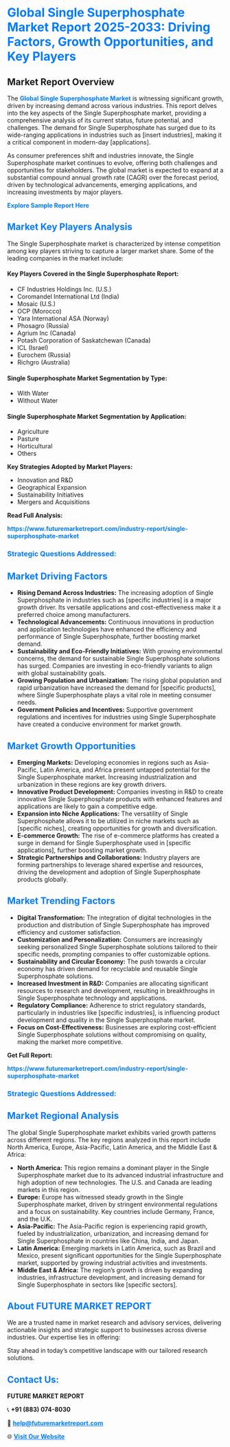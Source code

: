 <h1 style="color: #007BFF;">Global Single Superphosphate Market Report 2025-2033: Driving Factors, Growth Opportunities, and Key Players</h1>

<section id="overview">
<h2>Market Report Overview</h2>
<p>The <a href="https://www.futuremarketreport.com/industry-report/single-superphosphate-market" style="color: #007BFF; text-decoration: none;"><strong>Global Single Superphosphate Market</strong></a> is witnessing significant growth, driven by increasing demand across various industries. This report delves into the key aspects of the Single Superphosphate market, providing a comprehensive analysis of its current status, future potential, and challenges. The demand for Single Superphosphate has surged due to its wide-ranging applications in industries such as [insert industries], making it a critical component in modern-day [applications].</p>
<p>As consumer preferences shift and industries innovate, the Single Superphosphate market continues to evolve, offering both challenges and opportunities for stakeholders. The global market is expected to expand at a substantial compound annual growth rate (CAGR) over the forecast period, driven by technological advancements, emerging applications, and increasing investments by major players.</p>
</section>

<section id="overview">
<p><a href="https://www.futuremarketreport.com/request-sample/reportId=103142" style="color: #007BFF; text-decoration: none;"><strong>Explore Sample Report Here</strong></a></p>
</section>

<section id="key-players">
<h2 style="color: #007BFF;">Market Key Players Analysis</h2>
<p>The Single Superphosphate market is characterized by intense competition among key players striving to capture a larger market share. Some of the leading companies in the market include:</p>
<h4>Key Players Covered in the Single Superphosphate Report:</h4>
<ul><li>CF Industries Holdings Inc. (U.S.)</li><li>Coromandel International Ltd (India)</li><li>Mosaic (U.S.)</li><li>OCP (Morocco)</li><li>Yara International ASA (Norway)</li><li>Phosagro (Russia)</li><li>Agrium Inc (Canada)</li><li>Potash Corporation of Saskatchewan (Canada)</li><li>ICL (Israel)</li><li>Eurochem (Russia)</li><li>Richgro (Australia)</li></ul>
<h4>Single Superphosphate Market Segmentation by Type:</h4>
<ul><li>With Water</li><li>Without Water</li></ul>

<h4>Single Superphosphate Market Segmentation by Application:</h4>
<ul><li>Agriculture</li><li>Pasture</li><li>Horticultural</li><li>Others</li></ul>
<p><strong>Key Strategies Adopted by Market Players:</strong></p>
<ul>
<li>Innovation and R&D</li>
<li>Geographical Expansion</li>
<li>Sustainability Initiatives</li>
<li>Mergers and Acquisitions</li>
</ul>
</section>

<section>
<p><strong>Read Full Analysis: </strong></p><a href="https://www.futuremarketreport.com/industry-report/single-superphosphate-market" style="color: #007BFF; text-decoration: none;"><strong>https://www.futuremarketreport.com/industry-report/single-superphosphate-market</strong></a>
<h3 style="color: #007BFF;">Strategic Questions Addressed:</h3>
</section>

<section id="driving-factors">
<h2 style="color: #007BFF;">Market Driving Factors</h2>
<ul>
<li><strong>Rising Demand Across Industries:</strong> The increasing adoption of Single Superphosphate in industries such as [specific industries] is a major growth driver. Its versatile applications and cost-effectiveness make it a preferred choice among manufacturers.</li>
<li><strong>Technological Advancements:</strong> Continuous innovations in production and application technologies have enhanced the efficiency and performance of Single Superphosphate, further boosting market demand.</li>
<li><strong>Sustainability and Eco-Friendly Initiatives:</strong> With growing environmental concerns, the demand for sustainable Single Superphosphate solutions has surged. Companies are investing in eco-friendly variants to align with global sustainability goals.</li>
<li><strong>Growing Population and Urbanization:</strong> The rising global population and rapid urbanization have increased the demand for [specific products], where Single Superphosphate plays a vital role in meeting consumer needs.</li>
<li><strong>Government Policies and Incentives:</strong> Supportive government regulations and incentives for industries using Single Superphosphate have created a conducive environment for market growth.</li>
</ul>
</section>

<section id="growth-opportunities">
<h2 style="color: #007BFF;">Market Growth Opportunities</h2>
<ul>
<li><strong>Emerging Markets:</strong> Developing economies in regions such as Asia-Pacific, Latin America, and Africa present untapped potential for the Single Superphosphate market. Increasing industrialization and urbanization in these regions are key growth drivers.</li>
<li><strong>Innovative Product Development:</strong> Companies investing in R&D to create innovative Single Superphosphate products with enhanced features and applications are likely to gain a competitive edge.</li>
<li><strong>Expansion into Niche Applications:</strong> The versatility of Single Superphosphate allows it to be utilized in niche markets such as [specific niches], creating opportunities for growth and diversification.</li>
<li><strong>E-commerce Growth:</strong> The rise of e-commerce platforms has created a surge in demand for Single Superphosphate used in [specific applications], further boosting market growth.</li>
<li><strong>Strategic Partnerships and Collaborations:</strong> Industry players are forming partnerships to leverage shared expertise and resources, driving the development and adoption of Single Superphosphate products globally.</li>
</ul>
</section>

<section id="trending-factors">
<h2 style="color: #007BFF;">Market Trending Factors</h2>
<ul>
<li><strong>Digital Transformation:</strong> The integration of digital technologies in the production and distribution of Single Superphosphate has improved efficiency and customer satisfaction.</li>
<li><strong>Customization and Personalization:</strong> Consumers are increasingly seeking personalized Single Superphosphate solutions tailored to their specific needs, prompting companies to offer customizable options.</li>
<li><strong>Sustainability and Circular Economy:</strong> The push towards a circular economy has driven demand for recyclable and reusable Single Superphosphate solutions.</li>
<li><strong>Increased Investment in R&D:</strong> Companies are allocating significant resources to research and development, resulting in breakthroughs in Single Superphosphate technology and applications.</li>
<li><strong>Regulatory Compliance:</strong> Adherence to strict regulatory standards, particularly in industries like [specific industries], is influencing product development and quality in the Single Superphosphate market.</li>
<li><strong>Focus on Cost-Effectiveness:</strong> Businesses are exploring cost-efficient Single Superphosphate solutions without compromising on quality, making the market more competitive.</li>
</ul>
</section>

<section>
<p><strong>Get Full Report: </strong></p><a href="https://www.futuremarketreport.com/industry-report/single-superphosphate-market" style="color: #007BFF; text-decoration: none;"><strong>https://www.futuremarketreport.com/industry-report/single-superphosphate-market</strong></a>
<h3 style="color: #007BFF;">Strategic Questions Addressed:</h3>
</section>


<section id="regional-analysis">
<h2 style="color: #007BFF;">Market Regional Analysis</h2>
<p>The global Single Superphosphate market exhibits varied growth patterns across different regions. The key regions analyzed in this report include North America, Europe, Asia-Pacific, Latin America, and the Middle East & Africa:</p>
<ul>
<li><strong>North America:</strong> This region remains a dominant player in the Single Superphosphate market due to its advanced industrial infrastructure and high adoption of new technologies. The U.S. and Canada are leading markets in this region.</li>
<li><strong>Europe:</strong> Europe has witnessed steady growth in the Single Superphosphate market, driven by stringent environmental regulations and a focus on sustainability. Key countries include Germany, France, and the U.K.</li>
<li><strong>Asia-Pacific:</strong> The Asia-Pacific region is experiencing rapid growth, fueled by industrialization, urbanization, and increasing demand for Single Superphosphate in countries like China, India, and Japan.</li>
<li><strong>Latin America:</strong> Emerging markets in Latin America, such as Brazil and Mexico, present significant opportunities for the Single Superphosphate market, supported by growing industrial activities and investments.</li>
<li><strong>Middle East & Africa:</strong> The region’s growth is driven by expanding industries, infrastructure development, and increasing demand for Single Superphosphate in sectors like [specific sectors].</li>
</ul>
</section>

<footer>
<h2 style="color: #007BFF;">About FUTURE MARKET REPORT</h2>
<p>We are a trusted name in market research and advisory services, delivering actionable insights and strategic support to businesses across diverse industries. Our expertise lies in offering:</p>

<p>Stay ahead in today’s competitive landscape with our tailored research solutions.</p>

<h2 style="color: #007BFF;">Contact Us:</h2>
<p><strong>FUTURE MARKET REPORT</strong></p>
<p>📞 <strong>+91 (883) 074-8030</strong></p>
<p>📧 <strong><a href="mailto:help@futuremarketreport.com" style="color: #007BFF;">help@futuremarketreport.com</a></strong></p>
<p>🌐 <strong><a href="https://www.futuremarketreport.com/" style="color: #007BFF;">Visit Our Website</a></strong></p>
</footer>